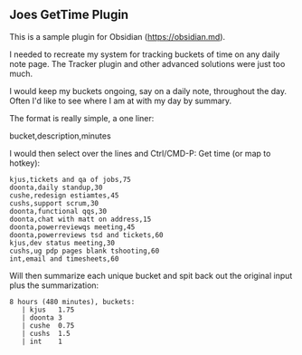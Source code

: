 ## Joes GetTime Plugin

This is a sample plugin for Obsidian (https://obsidian.md).

I needed to recreate my system for tracking buckets of time on any daily note page.  The Tracker plugin and other advanced solutions were just too much.

I would keep my buckets ongoing, say on a daily note, throughout the day.  Often I'd like to see where I am at with my day by summary.

The format is really simple, a one liner:

bucket,description,minutes

I would then select over the lines and Ctrl/CMD-P: Get time (or map to hotkey):

```
kjus,tickets and qa of jobs,75
doonta,daily standup,30
cushe,redesign estiamtes,45
cushs,support scrum,30
doonta,functional qqs,30
doonta,chat with matt on address,15
doonta,powerreviewqs meeting,45
doonta,powerreviews tsd and tickets,60
kjus,dev status meeting,30
cushs,ug pdp pages blank tshooting,60
int,email and timesheets,60
```
Will then summarize each unique bucket and spit back out the original input plus the summarization:

```
8 hours (480 minutes), buckets:
   | kjus	1.75
   | doonta	3
   | cushe	0.75
   | cushs	1.5
   | int	1
```

